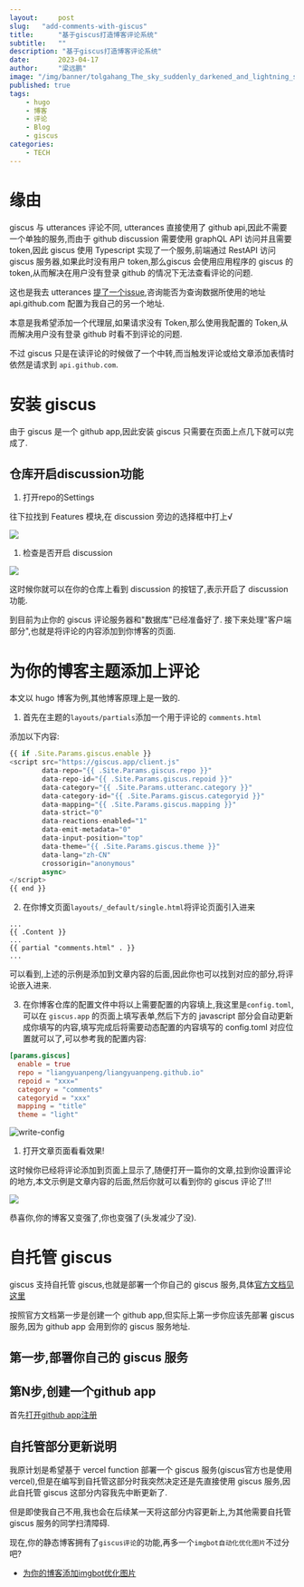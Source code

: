 ```yaml
---
layout:     post 
slug:   "add-comments-with-giscus"
title:      "基于giscus打造博客评论系统"
subtitle:   ""
description: "基于giscus打造博客评论系统"  
date:       2023-04-17
author:     "梁远鹏"
image: "/img/banner/tolgahang_The_sky_suddenly_darkened_and_lightning_struck_with_t_87bfe445-a272-486a-9961-5f424dcca429.png"
published: true
tags: 
    - hugo
    - 博客
    - 评论
    - Blog
    - giscus
categories: 
    - TECH
---  
```


# 缘由  

giscus 与 utterances 评论不同, utterances 直接使用了 github api,因此不需要一个单独的服务,而由于 github discussion 需要使用 graphQL API 访问并且需要 token,因此 giscus 使用 Typescript 实现了一个服务,前端通过 RestAPI 访问 giscus 服务器,如果此时没有用户 token,那么giscus 会使用应用程序的 giscus 的token,从而解决在用户没有登录 github 的情况下无法查看评论的问题.

这也是我去 utterances [提了一个issue](https://github.com/utterance/utterances/issues/648),咨询能否为查询数据所使用的地址 api.github.com 配置为我自己的另一个地址.

本意是我希望添加一个代理层,如果请求没有 Token,那么使用我配置的 Token,从而解决用户没有登录 github 时看不到评论的问题.

不过 giscus 只是在读评论的时候做了一个中转,而当触发评论或给文章添加表情时依然是请求到 `api.github.com`.

# 安装 giscus

由于 giscus 是一个 github app,因此安装 giscus 只需要在页面上点几下就可以完成了.

## 仓库开启discussion功能

1. 打开repo的Settings

往下拉找到 Features 模块,在 discussion 旁边的选择框中打上√

![](/img/blog/comments/github-repo-enable-discussion.png)

1. 检查是否开启 discussion

![](/img/blog/comments/github-repo-see-discussion.png)

这时候你就可以在你的仓库上看到 discussion 的按钮了,表示开启了 discussion 功能.

到目前为止你的 giscus 评论服务器和"数据库"已经准备好了. 接下来处理"客户端部分",也就是将评论的内容添加到你博客的页面.

# 为你的博客主题添加上评论

本文以 hugo 博客为例,其他博客原理上是一致的.

1. 首先在主题的`layouts/partials`添加一个用于评论的 `comments.html`

添加以下内容:
```javascript
{{ if .Site.Params.giscus.enable }}
<script src="https://giscus.app/client.js"
        data-repo="{{ .Site.Params.giscus.repo }}"
        data-repo-id="{{ .Site.Params.giscus.repoid }}"
        data-category="{{ .Site.Params.utteranc.category }}"
        data-category-id="{{ .Site.Params.giscus.categoryid }}"
        data-mapping="{{ .Site.Params.giscus.mapping }}"
        data-strict="0"
        data-reactions-enabled="1"
        data-emit-metadata="0"
        data-input-position="top"
        data-theme="{{ .Site.Params.giscus.theme }}"
        data-lang="zh-CN"
        crossorigin="anonymous"
        async>
</script>
{{ end }}
```

2. 在你博文页面`layouts/_default/single.html`将评论页面引入进来

```
...
{{ .Content }}
...
{{ partial "comments.html" . }}
...
```

可以看到,上述的示例是添加到文章内容的后面,因此你也可以找到对应的部分,将评论嵌入进来.


3. 在你博客仓库的配置文件中将以上需要配置的内容填上,我这里是`config.toml`,可以在 `giscus.app` 的页面上填写表单,然后下方的 javascript 部分会自动更新成你填写的内容,填写完成后将需要动态配置的内容填写的 config.toml 对应位置就可以了,可以参考我的配置内容:

```toml
[params.giscus]
  enable = true
  repo = "liangyuanpeng/liangyuanpeng.github.io"
  repoid = "xxx="
  category = "comments"
  categoryid = "xxx"
  mapping = "title"
  theme = "light"
```

![write-config](/img/blog/comments/write-config.png)

1. 打开文章页面看看效果!

这时候你已经将评论添加到页面上显示了,随便打开一篇你的文章,拉到你设置评论的地方,本文示例是文章内容的后面,然后你就可以看到你的 giscus 评论了!!! 

![](/img/blog/comments/comment-front.png)

恭喜你,你的博客又变强了,你也变强了(头发减少了没).

# 自托管 giscus

giscus 支持自托管 giscus,也就是部署一个你自己的 giscus 服务,具体[官方文档见这里](https://github.com/giscus/giscus/blob/main/SELF-HOSTING.md)

按照官方文档第一步是创建一个 github app,但实际上第一步你应该先部署 giscus 服务,因为 github app 会用到你的 giscus 服务地址.

## 第一步,部署你自己的 giscus 服务

## 第N步,创建一个github app

首先[打开github app注册](https://github.com/settings/apps/new)

## 自托管部分更新说明

我原计划是希望基于 vercel function 部署一个 giscus 服务(giscus官方也是使用vercel),但是在编写到自托管这部分时我突然决定还是先直接使用 giscus 服务,因此自托管 giscus 这部分内容我先中断更新了.

但是即使我自己不用,我也会在后续某一天将这部分内容更新上,为其他需要自托管 giscus 服务的同学扫清障碍.


现在,你的静态博客拥有了`giscus评论`的功能,再多一个`imgbot自动化优化图片`不过分吧?

- [为你的博客添加imgbot优化图片](/blog/add-imgbot-for-your-blog-image)